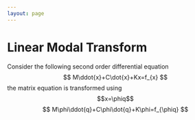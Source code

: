 ```yaml
---
layout: page
---
```

# Linear Modal Transform
Consider the following second order differential equation  
$$
M\ddot{x}+C\dot{x}+Kx=f_{x}
$$
the matrix equation is transformed using $$x=\phiq$$
$$
M\phi\ddot{q}+C\phi\dot{q}+K\phi=f_{\phiq}
$$
